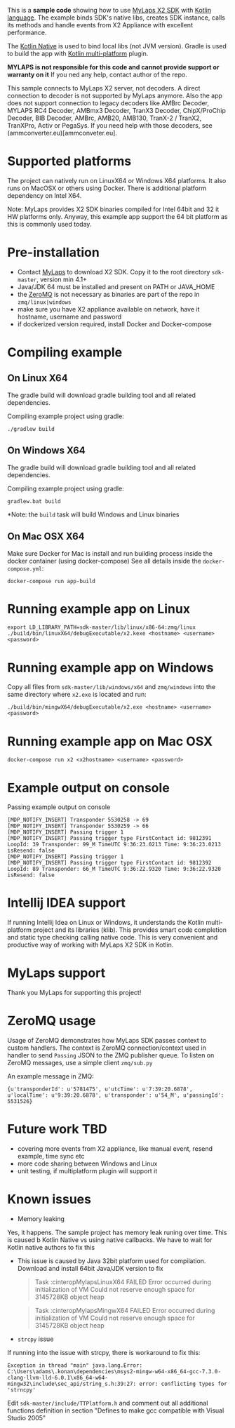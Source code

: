 
This is a **sample code** showing how to use [MyLaps X2 SDK](https://www.mylaps.com/x2-timing-data-system/x2-sdk) 
with [Kotlin language](https://kotlinlang.org/). The example binds SDK's native libs, creates SDK instance, 
calls its methods and handle events from X2 Appliance with excellent performance.
 
The [Kotlin Native](https://kotlinlang.org/docs/reference/native-overview.html) is used to bind 
local libs (not JVM version). Gradle is used to build the app with [Kotlin multi-platform](https://kotlinlang.org/docs/reference/building-mpp-with-gradle.html) 
plugin.

**MYLAPS is not responsible for this code and cannot provide support or warranty on it** If you ned any help, contact author of the repo.

This sample connects to MyLaps X2 server, not decoders. A direct connection to decoder is not supported by MyLaps anymore. 
Also the app does not support connection to legacy decoders like AMBrc Decoder, MYLAPS RC4 Decoder, AMBmx3 Decoder, 
TranX3 Decoder, ChipX/ProChip Decoder, BIB Decoder, AMBrc, AMB20, AMB130, TranX-2 / TranX2, TranXPro, Activ or PegaSys. 
If you need help with those decoders, see (ammconverter.eu)[ammconveter.eu].

# Supported platforms

The project can natively run on LinuxX64 or Windows X64 platforms. It also runs on MacOSX or others using Docker. There
is additional platform dependency on Intel X64.

Note: MyLaps provides X2 SDK binaries compiled for Intel 64bit and 32 it HW platforms only. 
Anyway, this example app support the 64 bit platform as this is commonly used today.   

# Pre-installation

- Contact [MyLaps](https://www.mylaps.com/x2-timing-data-system/x2-sdk) to download X2 SDK. Copy it to the root directory `sdk-master`, version min 4.1+
- Java/JDK 64 must be installed and present on PATH or JAVA_HOME
- the [ZeroMQ](http://zeromq.org/) is not necessary as binaries are part of the repo in `zmq/linux|windows`
- make sure you have X2 appliance available on network, have it hostname, username and password
- if dockerized version required, install Docker and Docker-compose

# Compiling example

## On Linux X64

The gradle build will download gradle building tool and all related dependencies.
    
Compiling example project using gradle:
    
    ./gradlew build

## On Windows X64

The gradle build will download gradle building tool and all related dependencies.
    
Compiling example project using gradle:
    
    gradlew.bat build

*Note: the `build` task will build Windows and Linux binaries

## On Mac OSX X64

Make sure Docker for Mac is install and run building process inside the docker container (using docker-compose)
See all details inside the `docker-compose.yml`:

    docker-compose run app-build

# Running example app on Linux

    export LD_LIBRARY_PATH=sdk-master/lib/linux/x86-64:zmq/linux
    ./build/bin/linuxX64/debugExecutable/x2.kexe <hostname> <username> <password>

# Running example app on Windows

Copy all files from `sdk-master/lib/windows/x64` and `zmq/windows` into the same directory where `x2.exe` is located and run:

    ./build/bin/mingwX64/debugExecutable/x2.exe <hostname> <username> <password>

# Running example app on Mac OSX

    docker-compose run x2 <x2hostname> <username> <password>

# Example output on console

Passing example output on console

    [MDP_NOTIFY_INSERT] Transponder 5530258 -> 69
    [MDP_NOTIFY_INSERT] Transponder 5530259 -> 66
    [MDP_NOTIFY_INSERT] Passing trigger 1
    [MDP_NOTIFY_INSERT] Passing trigger type FirstContact id: 9812391 LoopId: 39 Transponder: 99_M TimeUTC 9:36:23.0213 Time: 9:36:23.0213 isResend: false
    [MDP_NOTIFY_INSERT] Passing trigger 1
    [MDP_NOTIFY_INSERT] Passing trigger type FirstContact id: 9812392 LoopId: 89 Transponder: 66_M TimeUTC 9:36:22.9320 Time: 9:36:22.9320 isResend: false

# Intellij IDEA support

If running Intellij Idea on Linux or Windows, it understands the Kotlin multi-platform project and its libraries (klib). 
This provides smart code completion and static type checking calling native code. This is very convenient and productive way of 
working with MyLaps X2 SDK in Kotlin. 

# MyLaps support

Thank you MyLaps for supporting this project!

# ZeroMQ usage

Usage of ZeroMQ demonstrates how MyLaps SDK passes context to custom handlers. The context is ZeroMQ connection/context used 
in handler to send `Passing` JSON to the ZMQ publisher queue. To listen on ZeroMQ messages, use a simple client `zmq/sub.py`

An example message in ZMQ:

    {u'transponderId': u'5781475', u'utcTime': u'7:39:20.6878', u'localTime': u'9:39:20.6878', u'transponder': u'54_M', u'passingId': 5531526}

# Future work TBD

- covering more events from X2 appliance, like manual event, resend example, time sync etc
- more code sharing between Windows and Linux
- unit testing, if multiplatform plugin will support it

# Known issues

- Memory leaking

Yes, it happens. The sample project has memory leak runing over time. This is caused b Kotlin Native vs using native callbacks. We have to wait for Kotlin native authors to fix this

- This issue is caused by Java 32bit platform used for compilation. Download and install 64bit Java/JDK version to fix

    > Task :cinteropMylapsLinuxX64 FAILED
    Error occurred during initialization of VM
    Could not reserve enough space for 3145728KB object heap
    
    > Task :cinteropMylapsMingwX64 FAILED
    Error occurred during initialization of VM
    Could not reserve enough space for 3145728KB object heap

- `strcpy` issue

If running into the issue with strcpy, there is workaround to fix this:

    Exception in thread "main" java.lang.Error: C:\Users\adams\.konan\dependencies\msys2-mingw-w64-x86_64-gcc-7.3.0-clang-llvm-lld-6.0.1\x86_64-w64-mingw32\include\sec_api/string_s.h:39:27: error: conflicting types for 'strncpy'

Edit `sdk-master/include/TTPlatform.h` and comment out all additional functions definition in section "Defines to make gcc compatible with Visual Studio 2005"
